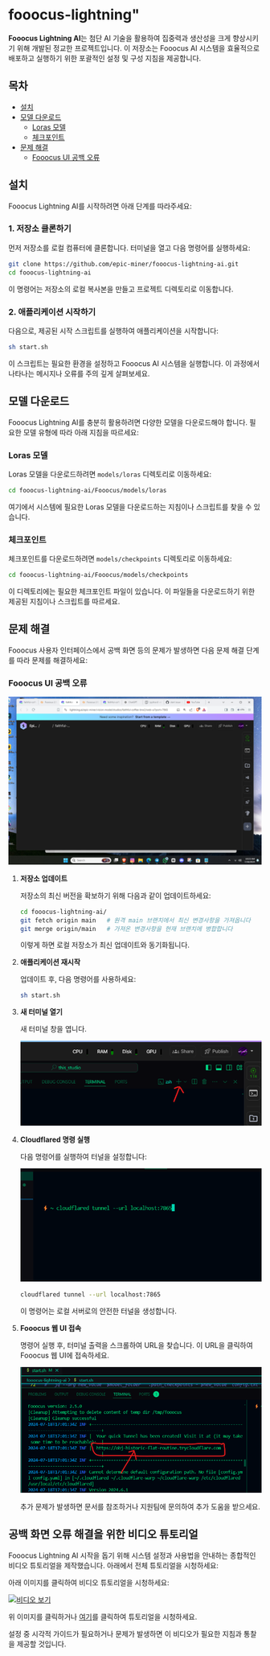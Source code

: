 # fooocus-lightning"

**Fooocus Lightning AI**는 첨단 AI 기술을 활용하여 집중력과 생산성을 크게 향상시키기 위해 개발된 정교한 프로젝트입니다. 이 저장소는 Fooocus AI 시스템을 효율적으로 배포하고 실행하기 위한 포괄적인 설정 및 구성 지침을 제공합니다.

## 목차

- [설치](#설치)
- [모델 다운로드](#모델-다운로드)
  - [Loras 모델](#loras-모델)
  - [체크포인트](#체크포인트)
- [문제 해결](#문제-해결)
  - [Fooocus UI 공백 오류](#fooocus-ui-공백-오류)

## 설치

Fooocus Lightning AI를 시작하려면 아래 단계를 따라주세요:

### 1. 저장소 클론하기

먼저 저장소를 로컬 컴퓨터에 클론합니다. 터미널을 열고 다음 명령어를 실행하세요:

```sh
git clone https://github.com/epic-miner/fooocus-lightning-ai.git
cd fooocus-lightning-ai
```

이 명령어는 저장소의 로컬 복사본을 만들고 프로젝트 디렉토리로 이동합니다.

### 2. 애플리케이션 시작하기

다음으로, 제공된 시작 스크립트를 실행하여 애플리케이션을 시작합니다:

```sh
sh start.sh
```

이 스크립트는 필요한 환경을 설정하고 Fooocus AI 시스템을 실행합니다. 이 과정에서 나타나는 메시지나 오류를 주의 깊게 살펴보세요.

## 모델 다운로드

Fooocus Lightning AI를 충분히 활용하려면 다양한 모델을 다운로드해야 합니다. 필요한 모델 유형에 따라 아래 지침을 따르세요:

### Loras 모델

Loras 모델을 다운로드하려면 `models/loras` 디렉토리로 이동하세요:

```sh
cd fooocus-lightning-ai/Fooocus/models/loras
```

여기에서 시스템에 필요한 Loras 모델을 다운로드하는 지침이나 스크립트를 찾을 수 있습니다.

### 체크포인트

체크포인트를 다운로드하려면 `models/checkpoints` 디렉토리로 이동하세요:

```sh
cd fooocus-lightning-ai/Fooocus/models/checkpoints
```

이 디렉토리에는 필요한 체크포인트 파일이 있습니다. 이 파일들을 다운로드하기 위한 제공된 지침이나 스크립트를 따르세요.

## 문제 해결

Fooocus 사용자 인터페이스에서 공백 화면 등의 문제가 발생하면 다음 문제 해결 단계를 따라 문제를 해결하세요:

### Fooocus UI 공백 오류
![샘플 이미지 1](https://github.com/epic-miner/image/blob/main/Screenshot%202024-07-18%20102413.png)

1. **저장소 업데이트**

   저장소의 최신 버전을 확보하기 위해 다음과 같이 업데이트하세요:

   ```sh
   cd fooocus-lightning-ai/
   git fetch origin main   # 원격 main 브랜치에서 최신 변경사항을 가져옵니다
   git merge origin/main   # 가져온 변경사항을 현재 브랜치에 병합합니다
   ```

   이렇게 하면 로컬 저장소가 최신 업데이트와 동기화됩니다.

2. **애플리케이션 재시작**

   업데이트 후, 다음 명령어를 사용하세요:

   ```sh
   sh start.sh
   ```

3. **새 터미널 열기**

   새 터미널 창을 엽니다.

   ![Fooocus 웹 UI](https://github.com/epic-miner/image/blob/main/Screenshot%202024-07-18%20124725.png)

4. **Cloudflared 명령 실행**

   다음 명령어를 실행하여 터널을 설정합니다:

   ![Fooocus 명령](https://github.com/epic-miner/image/blob/main/Screenshot%202024-07-18%20124827.png)
   ```sh
   cloudflared tunnel --url localhost:7865
   ```

   이 명령어는 로컬 서버로의 안전한 터널을 생성합니다.

5. **Fooocus 웹 UI 접속**

   명령어 실행 후, 터미널 출력을 스크롤하여 URL을 찾습니다. 이 URL을 클릭하여 Fooocus 웹 UI에 접속하세요.

   ![Fooocus 웹 UI](https://github.com/epic-miner/image/blob/main/Screenshot%202024-07-18%20101016.png)

   추가 문제가 발생하면 문서를 참조하거나 지원팀에 문의하여 추가 도움을 받으세요.

## 공백 화면 오류 해결을 위한 비디오 튜토리얼

Fooocus Lightning AI 시작을 돕기 위해 시스템 설정과 사용법을 안내하는 종합적인 비디오 튜토리얼을 제작했습니다. 아래에서 전체 튜토리얼을 시청하세요:

아래 이미지를 클릭하여 비디오 튜토리얼을 시청하세요:

[![비디오 보기](https://img.youtube.com/vi/qCz4rg0E4EY/0.jpg)](https://www.youtube.com/watch?v=qCz4rg0E4EY)

위 이미지를 클릭하거나 [여기](https://youtu.be/M922HHKUta8?si=I_TRWMi1yo2dERUg)를 클릭하여 튜토리얼을 시청하세요.

설정 중 시각적 가이드가 필요하거나 문제가 발생하면 이 비디오가 필요한 지침과 통찰을 제공할 것입니다.